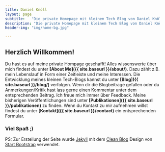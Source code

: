 ```yaml
---
title: Daniel Knöll
layout: page
subtitle:   "Die private Homepage mit kleinem Tech Blog von Daniel Knöll"
description: "Die private Homepage mit kleinem Tech Blog von Daniel Knöll. Hier findest du neben technischen Blogbeiträgen auch den  Lebenslauf und meine  Veröffentlichungen."
header-img: "img/home-bg.jpg"

---
```


## Herzlich Willkommen!
Du hast es auf meine private Hompage geschafft! Alles wissenswerte über mich findest du unter 
**[About Me]({{ site.baseurl }}/about/)**. Dazu zählt z.B. mein Lebenslauf in Form einer Zeitleiste und meine Interessen. 
Die Entwicklung meines kleinen Tech-Blogs kannst du unter 
**[Blog]({{ site.baseurl }}/blog/)** verfolgen. Wenn dir die Blogbeitrage gefallen oder du Anmerkungen/Kritik 
hast lass gerne einen Kommentar unter dem entsprechenden Beitrag. Ich freue mich immer über Feedback. Meine bisherigen 
Veröffentlichungen sind unter **[Publikationen]({{ site.baseurl }}/publikationen)** zu finden. Wenn du Kontakt zu mir 
aufnehmen willst findest du unter **[Kontakt]({{ site.baseurl }}/contact)** ein entsprechenden Formular.

### Viel Spaß ;)

PS: Zur Erstellung der Seite wurde [Jekyll](https://jekyllrb.com/)  mit dem 
[Clean Blog](https://github.com/BlackrockDigital/startbootstrap-clean-blog-jekyll) Design von 
[Start Bootstrap](https://startbootstrap.com/) verwendet. 